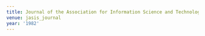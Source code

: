 ```yaml
---
title: Journal of the Association for Information Science and Technology (1982)
venue: jasis_journal
year: '1982'
---
```

